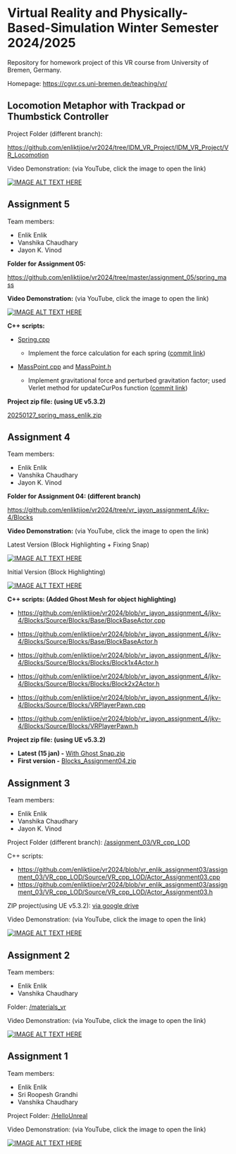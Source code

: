 # Virtual Reality and Physically-Based-Simulation Winter Semester 2024/2025
Repository for homework project of this VR course from University of Bremen, Germany.

Homepage: https://cgvr.cs.uni-bremen.de/teaching/vr/

## Locomotion Metaphor with Trackpad or Thumbstick Controller

Project Folder (different branch):

https://github.com/enliktjioe/vr2024/tree/IDM_VR_Project/IDM_VR_Project/VR_Locomotion


Video Demonstration: (via YouTube, click the image to open the link)

[![IMAGE ALT TEXT HERE](https://img.youtube.com/vi/mCEFvOQ1nWQ/0.jpg)](https://www.youtube.com/watch?v=mCEFvOQ1nWQ)



## Assignment 5

Team members:

- Enlik Enlik
- Vanshika Chaudhary
- Jayon K. Vinod

**Folder for Assignment 05:**

https://github.com/enliktjioe/vr2024/tree/master/assignment_05/spring_mass

**Video Demonstration:** (via YouTube, click the image to open the link)

[![IMAGE ALT TEXT HERE](https://img.youtube.com/vi/wijIHDVNhgM/0.jpg)](https://www.youtube.com/watch?v=wijIHDVNhgM)

**C++ scripts:**

- [Spring.cpp](https://github.com/enliktjioe/vr2024/blob/master/assignment_05/spring_mass/Source/spring_mass/Spring.cpp)
  - Implement the force calculation for each spring ([commit link](https://github.com/enliktjioe/vr2024/commit/9db78d5674605cf9dd2c66a36f166eef1c883454))
  
- [MassPoint.cpp](https://github.com/enliktjioe/vr2024/blob/master/assignment_05/spring_mass/Source/spring_mass/MassPoint.cpp) and [MassPoint.h](https://github.com/enliktjioe/vr2024/blob/master/assignment_05/spring_mass/Source/spring_mass/MassPoint.h)
  - Implement gravitational force and perturbed gravitation factor; used Verlet method for updateCurPos function ([commit link](https://github.com/enliktjioe/vr2024/commit/0a89a712f3fecc9c894ec5548fafd31e7ff475dd))

**Project zip file: (using UE v5.3.2)**

[20250127_spring_mass_enlik.zip](https://drive.google.com/file/d/1SZatFVdsjQtsW5Rq9-W1eOAqvxw2RvFT/view?usp=sharing)



## Assignment 4

Team members:

- Enlik Enlik
- Vanshika Chaudhary
- Jayon K. Vinod

**Folder for Assignment 04: (different branch)**

https://github.com/enliktjioe/vr2024/tree/vr_jayon_assignment_4/jkv-4/Blocks

**Video Demonstration:** (via YouTube, click the image to open the link)

Latest Version (Block Highlighting + Fixing Snap)

[![IMAGE ALT TEXT HERE](https://img.youtube.com/vi/yuty32KF5RE/0.jpg)](https://www.youtube.com/watch?v=yuty32KF5RE)

Initial Version (Block Highlighting)

[![IMAGE ALT TEXT HERE](https://img.youtube.com/vi/xiaR4d8HGAo/0.jpg)](https://www.youtube.com/watch?v=xiaR4d8HGAo)



**C++ scripts: (Added Ghost Mesh for object highlighting)**

- https://github.com/enliktjioe/vr2024/blob/vr_jayon_assignment_4/jkv-4/Blocks/Source/Blocks/Base/BlockBaseActor.cpp
- https://github.com/enliktjioe/vr2024/blob/vr_jayon_assignment_4/jkv-4/Blocks/Source/Blocks/Base/BlockBaseActor.h

- https://github.com/enliktjioe/vr2024/blob/vr_jayon_assignment_4/jkv-4/Blocks/Source/Blocks/Blocks/Block1x4Actor.h
- https://github.com/enliktjioe/vr2024/blob/vr_jayon_assignment_4/jkv-4/Blocks/Source/Blocks/Blocks/Block2x2Actor.h
- https://github.com/enliktjioe/vr2024/blob/vr_jayon_assignment_4/jkv-4/Blocks/Source/Blocks/VRPlayerPawn.cpp
- https://github.com/enliktjioe/vr2024/blob/vr_jayon_assignment_4/jkv-4/Blocks/Source/Blocks/VRPlayerPawn.h

**Project zip file: (using UE v5.3.2)**

- **Latest (15 jan) -** [With Ghost Snap.zip](https://drive.google.com/file/d/1eK_qI2eTrkxbOYPPbE7qMCDRHCWe23W1/view?usp=sharing)
- **First version -** [Blocks_Assignment04.zip](https://drive.google.com/file/d/1xHE_n9rZPIStIpkFCaMEKP9cOYAEAuYK/view?usp=drive_link)



## Assignment 3

Team members:

- Enlik Enlik
- Vanshika Chaudhary
- Jayon K. Vinod

Project Folder (different branch): [/assignment_03/VR_cpp_LOD](https://github.com/enliktjioe/vr2024/tree/vr_enlik_assignment03/assignment_03/VR_cpp_LOD)

C++ scripts:

- https://github.com/enliktjioe/vr2024/blob/vr_enlik_assignment03/assignment_03/VR_cpp_LOD/Source/VR_cpp_LOD/Actor_Assignment03.cpp
- https://github.com/enliktjioe/vr2024/blob/vr_enlik_assignment03/assignment_03/VR_cpp_LOD/Source/VR_cpp_LOD/Actor_Assignment03.h

ZIP project(using UE v5.3.2): [via google drive](https://drive.google.com/file/d/1abGC71QI8izwHMUsNaCK1V7ezDF6RJnd/view?usp=sharing)

Video Demonstration: (via YouTube, click the image to open the link)

[![IMAGE ALT TEXT HERE](https://img.youtube.com/vi/7LreWulJTx4/0.jpg)](https://www.youtube.com/watch?v=7LreWulJTx4)

## Assignment 2

Team members:

- Enlik Enlik
- Vanshika Chaudhary

Folder: [/materials_vr](https://github.com/enliktjioe/vr2024/tree/master/materials_vr)

Video Demonstration: (via YouTube, click the image to open the link)

[![IMAGE ALT TEXT HERE](https://img.youtube.com/vi/_ZNWYdfd5mE/0.jpg)](https://www.youtube.com/watch?v=_ZNWYdfd5mE)



## Assignment 1

Team members:

- Enlik Enlik
- Sri Roopesh Grandhi
- Vanshika Chaudhary

Project Folder: [/HelloUnreal](https://github.com/enliktjioe/vr2024/tree/master/HelloUnreal)

Video Demonstration: (via YouTube, click the image to open the link)

[![IMAGE ALT TEXT HERE](https://img.youtube.com/vi/rkQpSPes450/0.jpg)](https://www.youtube.com/watch?v=rkQpSPes450)

